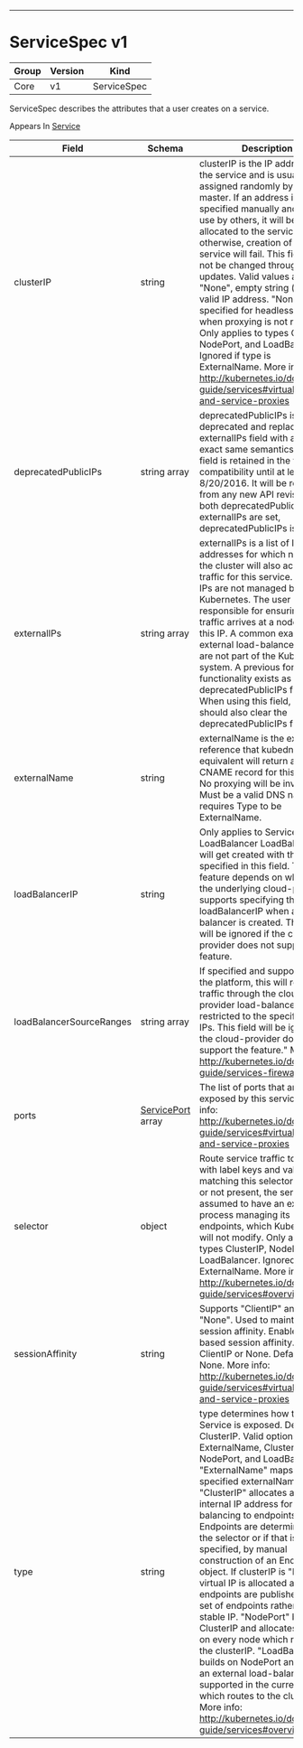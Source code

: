 

-----------
# ServiceSpec v1



Group        | Version     | Kind
------------ | ---------- | -----------
Core | v1 | ServiceSpec







ServiceSpec describes the attributes that a user creates on a service.

<aside class="notice">
Appears In <a href="#service-v1">Service</a> </aside>

Field        | Schema     | Description
------------ | ---------- | -----------
clusterIP | string | clusterIP is the IP address of the service and is usually assigned randomly by the master. If an address is specified manually and is not in use by others, it will be allocated to the service; otherwise, creation of the service will fail. This field can not be changed through updates. Valid values are "None", empty string (""), or a valid IP address. "None" can be specified for headless services when proxying is not required. Only applies to types ClusterIP, NodePort, and LoadBalancer. Ignored if type is ExternalName. More info: http://kubernetes.io/docs/user-guide/services#virtual-ips-and-service-proxies
deprecatedPublicIPs | string array | deprecatedPublicIPs is deprecated and replaced by the externalIPs field with almost the exact same semantics.  This field is retained in the v1 API for compatibility until at least 8/20/2016.  It will be removed from any new API revisions.  If both deprecatedPublicIPs *and* externalIPs are set, deprecatedPublicIPs is used.
externalIPs | string array | externalIPs is a list of IP addresses for which nodes in the cluster will also accept traffic for this service.  These IPs are not managed by Kubernetes.  The user is responsible for ensuring that traffic arrives at a node with this IP.  A common example is external load-balancers that are not part of the Kubernetes system.  A previous form of this functionality exists as the deprecatedPublicIPs field.  When using this field, callers should also clear the deprecatedPublicIPs field.
externalName | string | externalName is the external reference that kubedns or equivalent will return as a CNAME record for this service. No proxying will be involved. Must be a valid DNS name and requires Type to be ExternalName.
loadBalancerIP | string | Only applies to Service Type: LoadBalancer LoadBalancer will get created with the IP specified in this field. This feature depends on whether the underlying cloud-provider supports specifying the loadBalancerIP when a load balancer is created. This field will be ignored if the cloud-provider does not support the feature.
loadBalancerSourceRanges | string array | If specified and supported by the platform, this will restrict traffic through the cloud-provider load-balancer will be restricted to the specified client IPs. This field will be ignored if the cloud-provider does not support the feature." More info: http://kubernetes.io/docs/user-guide/services-firewalls
ports | [ServicePort](#serviceport-v1) array | The list of ports that are exposed by this service. More info: http://kubernetes.io/docs/user-guide/services#virtual-ips-and-service-proxies
selector | object | Route service traffic to pods with label keys and values matching this selector. If empty or not present, the service is assumed to have an external process managing its endpoints, which Kubernetes will not modify. Only applies to types ClusterIP, NodePort, and LoadBalancer. Ignored if type is ExternalName. More info: http://kubernetes.io/docs/user-guide/services#overview
sessionAffinity | string | Supports "ClientIP" and "None". Used to maintain session affinity. Enable client IP based session affinity. Must be ClientIP or None. Defaults to None. More info: http://kubernetes.io/docs/user-guide/services#virtual-ips-and-service-proxies
type | string | type determines how the Service is exposed. Defaults to ClusterIP. Valid options are ExternalName, ClusterIP, NodePort, and LoadBalancer. "ExternalName" maps to the specified externalName. "ClusterIP" allocates a cluster-internal IP address for load-balancing to endpoints. Endpoints are determined by the selector or if that is not specified, by manual construction of an Endpoints object. If clusterIP is "None", no virtual IP is allocated and the endpoints are published as a set of endpoints rather than a stable IP. "NodePort" builds on ClusterIP and allocates a port on every node which routes to the clusterIP. "LoadBalancer" builds on NodePort and creates an external load-balancer (if supported in the current cloud) which routes to the clusterIP. More info: http://kubernetes.io/docs/user-guide/services#overview






